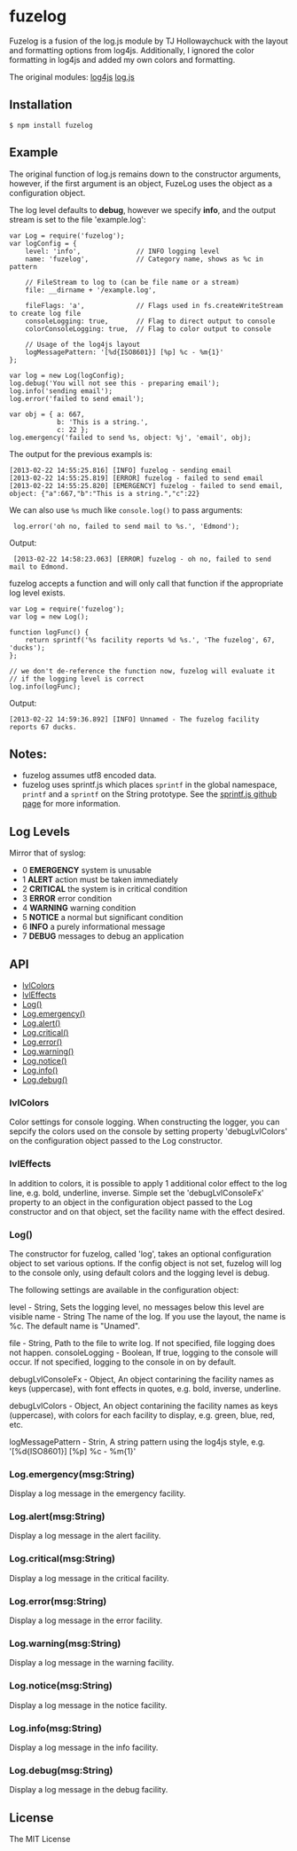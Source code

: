 
# fuzelog

 Fuzelog is a fusion of the log.js module by TJ Hollowaychuck with the layout and formatting options
 from log4js. Additionally, I ignored the color formatting in log4js and added my own colors and
 formatting.

 The original modules:
 [log4js](https://github.com/nomiddlename/log4js-node)
 [log.js](https://github.com/visionmedia/log.js)

## Installation

    $ npm install fuzelog

## Example

The original function of log.js remains down to the constructor arguments, however, if the first argument is an object, FuzeLog uses the object as a configuration object.

The log level defaults to __debug__, however we specify __info__, and the output stream is set to the file 'example.log':

    var Log = require('fuzelog');
    var logConfig = {
        level: 'info',              // INFO logging level
        name: 'fuzelog',            // Category name, shows as %c in pattern

        // FileStream to log to (can be file name or a stream)
        file: __dirname + '/example.log',

        fileFlags: 'a',             // Flags used in fs.createWriteStream to create log file
        consoleLogging: true,       // Flag to direct output to console
        colorConsoleLogging: true,  // Flag to color output to console

        // Usage of the log4js layout
        logMessagePattern: '[%d{ISO8601}] [%p] %c - %m{1}'
    };

    var log = new Log(logConfig);
    log.debug('You will not see this - preparing email');
    log.info('sending email');
    log.error('failed to send email');

    var obj = { a: 667,
                b: 'This is a string.',
                c: 22 };
    log.emergency('failed to send %s, object: %j', 'email', obj);

 The output for the previous exampls is:

    [2013-02-22 14:55:25.816] [INFO] fuzelog - sending email
    [2013-02-22 14:55:25.819] [ERROR] fuzelog - failed to send email
    [2013-02-22 14:55:25.820] [EMERGENCY] fuzelog - failed to send email, object: {"a":667,"b":"This is a string.","c":22}

 We can also use `%s` much like `console.log()` to pass arguments:

     log.error('oh no, failed to send mail to %s.', 'Edmond');

 Output:

     [2013-02-22 14:58:23.063] [ERROR] fuzelog - oh no, failed to send mail to Edmond.

 fuzelog accepts a function and will only call that function if the appropriate log level exists.

    var Log = require('fuzelog');
    var log = new Log();

    function logFunc() {
        return sprintf('%s facility reports %d %s.', 'The fuzelog', 67, 'ducks');
    };

    // we don't de-reference the function now, fuzelog will evaluate it
    // if the logging level is correct
    log.info(logFunc);

  Output:

    [2013-02-22 14:59:36.892] [INFO] Unnamed - The fuzelog facility reports 67 ducks.

## Notes: 

* fuzelog assumes utf8 encoded data.
* fuzelog uses sprintf.js which places ``sprintf`` in the global namespace, ``printf`` and a ``sprintf`` on the String prototype. See the [sprintf.js github page](https://github.com/stdarg/sprintf.js "sprintf.js") for more information.

## Log Levels

 Mirror that of syslog:

  - 0 __EMERGENCY__  system is unusable
  - 1 __ALERT__ action must be taken immediately
  - 2 __CRITICAL__ the system is in critical condition
  - 3 __ERROR__ error condition
  - 4 __WARNING__ warning condition
  - 5 __NOTICE__ a normal but significant condition
  - 6 __INFO__ a purely informational message
  - 7 __DEBUG__ messages to debug an application

## API
  - [lvlColors](#lvlcolors)
  - [lvlEffects](#lvleffects)
  - [Log()](#log)
  - [Log.emergency()](#logemergencymsgstring)
  - [Log.alert()](#logalertmsgstring)
  - [Log.critical()](#logcriticalmsgstring)
  - [Log.error()](#logerrormsgstring)
  - [Log.warning()](#logwarningmsgstring)
  - [Log.notice()](#lognoticemsgstring)
  - [Log.info()](#loginfomsgstring)
  - [Log.debug()](#logdebugmsgstring)

### lvlColors

  Color settings for console logging. When constructing the logger, you can sepcify
  the colors used on the console by setting property 'debugLvlColors' on the
  configuration object passed to the Log constructor.

### lvlEffects

  In addition to colors, it is possible to apply 1 additional color effect to the
  log line, e.g. bold, underline, inverse. Simple set the 'debugLvlConsoleFx' property
  to an object in the configuration object passed to the Log constructor and on that
  object, set the facility name with the effect desired.

### Log()

  The constructor for fuzelog, called 'log', takes an optional configuration object to set various options. If the config object is not set, fuzelog will log to the console only, using default colors and the logging level is debug.

  The following settings are available in the configuration object:

  level - String, Sets the logging level, no messages below this level are visible
  name - String  The name of the log. If you use the layout, the name is %c. The default name is "Unamed".

  file - String, Path to the file to write log. If not specified, file logging does not happen.  consoleLogging - Boolean, If true, logging to the console will occur. If not specified, logging to the console in on by default.

  debugLvlConsoleFx - Object, An object contarining the facility names as keys (uppercase), with font effects in quotes, e.g. bold, inverse, underline.

  debugLvlColors - Object,  An object contarining the facility names as keys (uppercase), with colors for each facility to display, e.g. green, blue, red, etc.

  logMessagePattern - Strin, A string pattern using the log4js style, e.g.  '[%d{ISO8601}] [%p] %c - %m{1}'

### Log.emergency(msg:String)

  Display a log message in the emergency facility.

### Log.alert(msg:String)

  Display a log message in the alert facility.

### Log.critical(msg:String)

  Display a log message in the critical facility.

### Log.error(msg:String)

  Display a log message in the error facility.

### Log.warning(msg:String)

  Display a log message in the warning facility.

### Log.notice(msg:String)

  Display a log message in the notice facility.

### Log.info(msg:String)

  Display a log message in the info facility.

### Log.debug(msg:String)

  Display a log message in the debug facility.


## License

The MIT License
